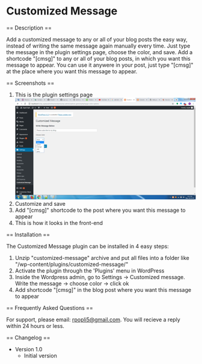 # Customized Message

== Description ==

Add a customized message to any or all of your blog posts the easy way, instead of writing the same message again manually every time. Just type the message in the plugin settings page, choose the color, and save. Add a shortcode "[cmsg]" to any or all of your blog posts, in which you want this message to appear. You can use it anywere in your post, just type "[cmsg]" at the place where you want this message to appear.

== Screenshots ==

1. This is the plugin settings page
![plugin settings](https://github.com/poplir/customized-message/blob/main/assets/screenshot-1.png)
2. Customize and save
3. Add "[cmsg]" shortcode to the post where you want this message to appear
4. This is how it looks in the front-end

== Installation ==

The Customized Message plugin can be installed in 4 easy steps:

1. Unzip "customized-message" archive and put all files into a folder like "/wp-content/plugins/customized-message/"
2. Activate the plugin through the 'Plugins' menu in WordPress
3. Inside the Wordpress admin, go to Settings -> Customized message. Write the message -> choose color -> click ok
4. Add shortcode "[cmsg]" in the blog post where you want this message to appear

== Frequently Asked Questions ==

For support, please email: rpopli5@gmail.com. You will recieve a reply within 24 hours or less.

== Changelog ==

* Version 1.0
	* Initial version
